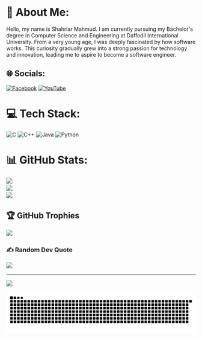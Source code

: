 # 💫 About Me:
Hello, my name is Shahriar Mahmud. I am currently pursuing my Bachelor's degree in Computer Science and Engineering at Daffodil International University. From a very young age, I was deeply fascinated by how software works. This curiosity gradually grew into a strong passion for technology and innovation, leading me to aspire to become a software engineer.


## 🌐 Socials:
[![Facebook](https://img.shields.io/badge/Facebook-%231877F2.svg?logo=Facebook&logoColor=white)](https://facebook.com/https://www.facebook.com/shahriar.mahmud227?rdid=xaHHQHkAOYnCZ5Tw&share_url=https%3A%2F%2Fwww.facebook.com%2Fshare%2F1J5ymntMEt%2F#) [![YouTube](https://img.shields.io/badge/YouTube-%23FF0000.svg?logo=YouTube&logoColor=white)](https://youtube.com/@https://www.youtube.com/@shahriarmahmud6031) 

# 💻 Tech Stack:
![C](https://img.shields.io/badge/c-%2300599C.svg?style=for-the-badge&logo=c&logoColor=white) ![C++](https://img.shields.io/badge/c++-%2300599C.svg?style=for-the-badge&logo=c%2B%2B&logoColor=white) ![Java](https://img.shields.io/badge/java-%23ED8B00.svg?style=for-the-badge&logo=openjdk&logoColor=white) ![Python](https://img.shields.io/badge/python-3670A0?style=for-the-badge&logo=python&logoColor=ffdd54)
# 📊 GitHub Stats:
![](https://github-readme-stats.vercel.app/api?username=shahriar64&theme=dark&hide_border=false&include_all_commits=false&count_private=false)<br/>
![](https://nirzak-streak-stats.vercel.app/?user=shahriar64&theme=dark&hide_border=false)<br/>
![](https://github-readme-stats.vercel.app/api/top-langs/?username=shahriar64&theme=dark&hide_border=false&include_all_commits=false&count_private=false&layout=compact)

## 🏆 GitHub Trophies
![](https://github-profile-trophy.vercel.app/?username=shahriar64&theme=radical&no-frame=false&no-bg=true&margin-w=4)

### ✍️ Random Dev Quote
![](https://quotes-github-readme.vercel.app/api?type=horizontal&theme=radical)

---
[![](https://visitcount.itsvg.in/api?id=shahriar64&icon=0&color=0)](https://visitcount.itsvg.in)

<!-- Proudly created with GPRM ( https://gprm.itsvg.in ) -->


![snake gif](https://github.com/shahriar64/shahriar64/blob/output/github-snake-dark.svg)
